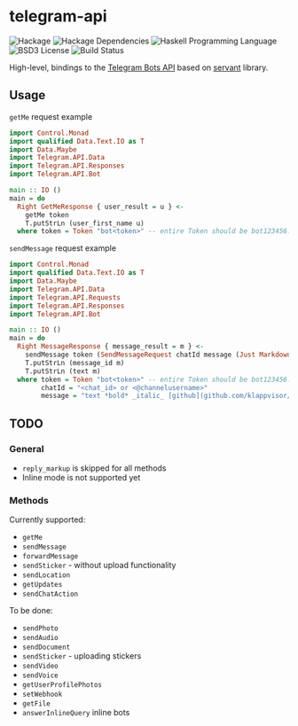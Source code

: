 # telegram-api

![Hackage](https://img.shields.io/hackage/v/telegram-api.svg)
![Hackage Dependencies](https://img.shields.io/hackage-deps/v/telegram-api.svg)
![Haskell Programming Language](https://img.shields.io/badge/language-Haskell-blue.svg)
![BSD3 License](http://img.shields.io/badge/license-BSD3-brightgreen.svg)
![Build Status](https://img.shields.io/circleci/project/klappvisor/telegram-api.svg)

High-level, bindings to the [Telegram Bots API][telegram-bot-api] based on [servant][servant] library.

## Usage

`getMe` request example

```haskell
import Control.Monad
import qualified Data.Text.IO as T
import Data.Maybe
import Telegram.API.Data
import Telegram.API.Responses
import Telegram.API.Bot

main :: IO ()
main = do
  Right GetMeResponse { user_result = u } <-
    getMe token
    T.putStrLn (user_first_name u)
  where token = Token "bot<token>" -- entire Token should be bot123456:ABC-DEF1234ghIkl-zyx57W2v1u123ew11
```

`sendMessage` request example

```haskell
import Control.Monad
import qualified Data.Text.IO as T
import Data.Maybe
import Telegram.API.Data
import Telegram.API.Requests
import Telegram.API.Responses
import Telegram.API.Bot

main :: IO ()
main = do
  Right MessageResponse { message_result = m } <-
    sendMessage token (SendMessageRequest chatId message (Just Markdown) Nothing Nothing)
    T.putStrLn (message_id m)
    T.putStrLn (text m)
  where token = Token "bot<token>" -- entire Token should be bot123456:ABC-DEF1234ghIkl-zyx57W2v1u123ew11
        chatId = "<chat_id> or <@channelusername>" 
        message = "text *bold* _italic_ [github](github.com/klappvisor/telegram-api)"
```

## TODO

### General

* `reply_markup` is skipped for all methods 
* Inline mode is not supported yet

### Methods

Currently supported:
* `getMe`
* `sendMessage`
* `forwardMessage`
* `sendSticker` - without upload functionality
* `sendLocation`
* `getUpdates`
* `sendChatAction`

To be done:
* `sendPhoto` 
* `sendAudio`
* `sendDocument`
* `sendSticker` - uploading stickers
* `sendVideo`
* `sendVoice`
* `getUserProfilePhotos`
* `setWebhook`
* `getFile`
* `answerInlineQuery` inline bots


[telegram-bot-api]: https://core.telegram.org/bots/api
[servant]: https://haskell-servant.github.io/
